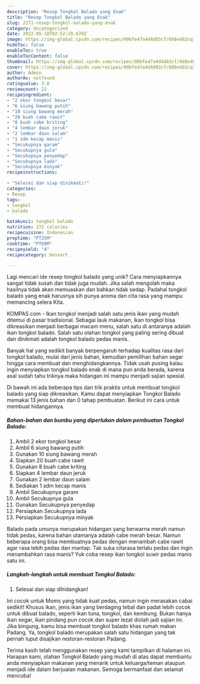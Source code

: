 ```yaml
---
description: "Resep Tongkol Balado yang Enak"
title: "Resep Tongkol Balado yang Enak"
slug: 2271-resep-tongkol-balado-yang-enak
category: Uncategorized
date: 2022-05-18T02:52:28.670Z
image: https://img-global.cpcdn.com/recipes/00bfe47a4d4d03cf/680x482cq70/tongkol-balado-foto-resep-utama.jpg
hideToc: false
enableToc: true
enableTocContent: false
thumbnail: https://img-global.cpcdn.com/recipes/00bfe47a4d4d03cf/680x482cq70/tongkol-balado-foto-resep-utama.jpg
cover: https://img-global.cpcdn.com/recipes/00bfe47a4d4d03cf/680x482cq70/tongkol-balado-foto-resep-utama.jpg
author: Admin
authorAv: notfound
ratingvalue: 3.8
reviewcount: 22
recipeingredient:
- "2 ekor tongkol besar"
- "6 siung bawang putih"
- "10 siung bawang merah"
- "20 buah cabe rawit"
- "8 buah cabe kriting"
- "4 lembar daun jeruk"
- "2 lembar daun salam"
- "1 sdm kecap manis"
- "Secukupnya garam"
- "Secukupnya gula"
- "Secukupnya penyedap"
- "Secukupnya lada"
- "Secukupnya minyak"
recipeinstructions:

- "Selesai dan siap dinikmati!"
categories:
- Resep
tags:
- tongkol
- balado

katakunci: tongkol balado 
nutrition: 272 calories
recipecuisine: Indonesian
preptime: "PT25M"
cooktime: "PT60M"
recipeyield: "4"
recipecategory: Dessert

---
```





Lagi mencari ide resep tongkol balado yang unik? Cara menyiapkannya sangat tidak susah dan tidak juga mudah. Jika salah mengolah maka hasilnya tidak akan memuaskan dan bahkan tidak sedap. Padahal tongkol balado yang enak harusnya sih punya aroma dan cita rasa yang mampu memancing selera Kita.





KOMPAS.com - Ikan tongkol menjadi salah satu jenis ikan yang mudah ditemui di pasar tradisional. Sebagai lauk makanan, ikan tongkol bisa dikreasikan menjadi berbagai macam menu, salah satu di antaranya adalah ikan tongkol balado. Salah satu olahan tongkol yang paling sering dibuat dan dinikmati adalah tongkol balado pedas manis.

Banyak hal yang sedikit banyak berpengaruh terhadap kualitas rasa dari tongkol balado, mulai dari jenis bahan, kemudian pemilihan bahan segar hingga cara membuat dan menghidangkannya. Tidak usah pusing kalau ingin menyiapkan tongkol balado enak di mana pun anda berada, karena asal sudah tahu triknya maka hidangan ini mampu menjadi sajian spesial.






Di bawah ini ada beberapa tips dan trik praktis untuk membuat tongkol balado yang siap dikreasikan. Kamu dapat menyiapkan Tongkol Balado memakai 13 jenis bahan dan 0 tahap pembuatan. Berikut ini cara untuk membuat hidangannya.

<!--inarticleads1-->

##### Bahan-bahan dan bumbu yang diperlukan dalam pembuatan Tongkol Balado:

1. Ambil 2 ekor tongkol besar
1. Ambil 6 siung bawang putih
1. Gunakan 10 siung bawang merah
1. Siapkan 20 buah cabe rawit
1. Gunakan 8 buah cabe kriting
1. Siapkan 4 lembar daun jeruk
1. Gunakan 2 lembar daun salam
1. Sediakan 1 sdm kecap manis
1. Ambil Secukupnya garam
1. Ambil Secukupnya gula
1. Gunakan Secukupnya penyedap
1. Persiapkan Secukupnya lada
1. Persiapkan Secukupnya minyak


Balado pada umunya merupakan hidangan yang berwarna merah namun tidak pedas, karena bahan utamanya adalah cabe merah besar. Namun beberapa orang bisa membuatnya pedas dengan menambah cabe rawit agar rasa lebih pedas dan mantap. Tak suka citarasa terlalu pedas dan ingin menambahkan rasa manis? Yuk coba resep ikan tongkol suwir pedas manis satu ini. 

<!--inarticleads2-->

##### Langkah-langkah untuk membuat Tongkol Balado:


1. Selesai dan siap dihidangkan!

Ini cocok untuk Moms yang tidak kuat pedas, namun ingin merasakan cabai sedikit! Khusus ikan, jenis ikan yang berdaging tebal dan padat lebih cocok untuk dibuat balado, seperti ikan tuna, tongkol, dan kembung. Bukan hanya ikan segar, ikan pindang pun cocok dan super lezat diolah jadi sajian ini. Jika bingung, kamu bisa membuat tongkol balado khas rumah makan Padang. Ya, tongkol balado merupakan salah satu hidangan yang tak pernah luput disajikan restoran-restoran Padang. 

Terima kasih telah menggunakan resep yang kami tampilkan di halaman ini. Harapan kami, olahan Tongkol Balado yang mudah di atas dapat membantu anda menyiapkan makanan yang menarik untuk keluarga/teman ataupun menjadi ide dalam berjualan makanan. Semoga bermanfaat dan selamat mencoba!

